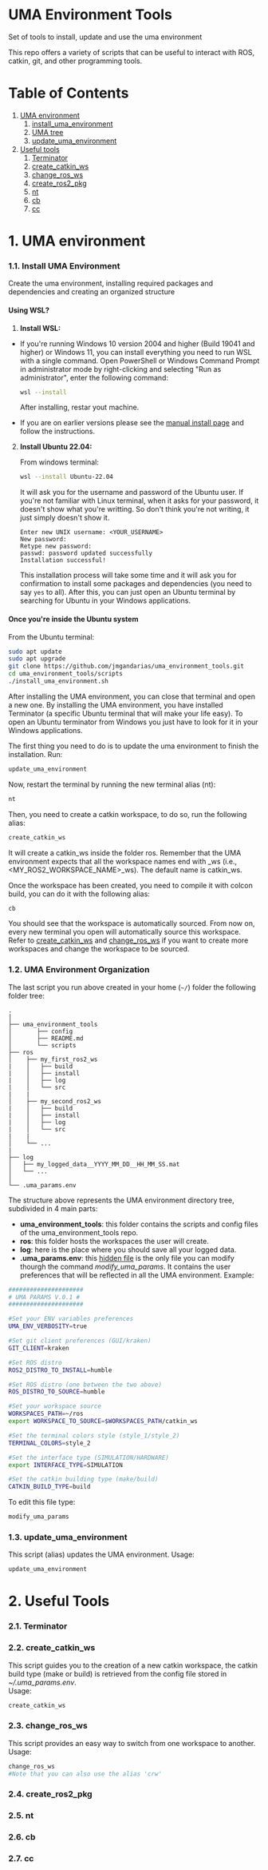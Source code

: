 # UMA Environment Tools
Set of tools to install, update and use the uma environment

This repo offers a variety of scripts that can be useful to interact with ROS, catkin, git, and other programming tools.

# Table of Contents

1.  [UMA environment](#1-uma-environment)
    1. [install_uma_environment](#11-install_uma_environment)
    2. [UMA tree](#12-uma-tree)
    3. [update_uma_environment](#13-update_uma_environment)
2. [Useful tools](#2-catkin-ws)
    1. [Terminator](#21-terminator)
    2. [create_catkin_ws](#22-create_catkin_ws)
    3. [change_ros_ws](#23-change_ros_ws)
    4. [create_ros2_pkg](#24-create_ros2_pkg)
    5. [nt](#24-nt)
    6. [cb](#24-cb)
    7. [cc](#24-cc)

# 1. UMA environment

### 1.1. Install UMA Environment
Create the uma environment, installing required packages and dependencies and creating an organized structure   

#### Using WSL?
1. **Install WSL:**

- If you're running Windows 10 version 2004 and higher (Build 19041 and higher) or Windows 11, you can install everything you need to run WSL with a single command. Open PowerShell or Windows Command Prompt in administrator mode by right-clicking and selecting "Run as administrator", enter the following command:

    ```bash
    wsl --install
    ```

    After installing, restar yout machine.
- If you are on earlier versions please see the [manual install page](https://learn.microsoft.com/en-us/windows/wsl/install-manual) and follow the instructions.

2. **Install Ubuntu 22.04:**

    From windows terminal:
   
    ```bash
    wsl --install Ubuntu-22.04
    ```

    It will ask you for the username and password of the Ubuntu user. 
    If you're not familiar with Linux terminal, when it asks for your password, it doesn't show what you're writting. So don't think you're not writing, it just simply doesn't show it.

    ```
    Enter new UNIX username: <YOUR_USERNAME>
    New password:
    Retype new password:
    passwd: password updated successfully
    Installation successful! 
    ```
    This installation process will take some time and it will ask you for confirmation to install some packages and dependencies (you need to say ```yes``` to all).
    After this, you can just open an Ubuntu terminal by searching for Ubuntu in your Windows applications.

#### Once you're inside the Ubuntu system
From the Ubuntu terminal:
```bash
sudo apt update
sudo apt upgrade
git clone https://github.com/jmgandarias/uma_environment_tools.git
cd uma_environment_tools/scripts
./install_uma_environment.sh
```

After installing the UMA environment, you can close that terminal and open a new one.
By installing the UMA environment, you have installed Terminator (a specific Ubuntu terminal that will make your life easy).
To open an Ubuntu terminator from Windows you just have to look for it in your Windows applications.

The first thing you need to do is to update the uma environment to finish the installation. Run:

```bash
update_uma_environment
````

Now, restart the terminal by running the new terminal alias (nt):

```bash
nt
```

Then, you need to create a catkin workspace, to do so, run the following alias:

```bash
create_catkin_ws
```

It will create a catkin_ws inside the folder ros. Remember that the UMA environment expects that all the workspace names end with _ws (i.e., <MY_ROS2_WORKSPACE_NAME>_ws). 
The default name is catkin_ws. 

Once the workspace has been created, you need to compile it with colcon build, you can do it with the following alias:

```bash
cb
```

You should see that the workspace is automatically sourced. From now on, every new terminal you open will automatically source this workspace. 
Refer to  [create_catkin_ws](#22-create_catkin_ws) and [change_ros_ws](#23-change_ros_ws) if you want to create more workspaces and change the workspace to be sourced.


### 1.2. UMA Environment Organization
The last script you run above created in your home (`~/`) folder the following folder tree:

```
.
│
├── uma_environment_tools
│       ├── config
│       ├── README.md
│       └── scripts
├── ros
│    ├── my_first_ros2_ws
|    │   ├── build
|    │   ├── install
|    │   ├── log
|    │   └── src
|    |
│    ├── my_second_ros2_ws
|    │   ├── build
|    │   ├── install
|    │   ├── log
|    │   └── src
|    |
│    └── ...
|       
├── log
│   ├── my_logged_data__YYYY_MM_DD__HH_MM_SS.mat
│   └── ...
│
└── .uma_params.env

```

The structure above represents the UMA environment directory tree, subdivided in 4 main parts:
- **uma_environment_tools**: this folder contains the scripts and config files of the uma_environment_tools repo.
- **ros**: this folder hosts the workspaces the user will create.
- **log**: here is the place where you should save all your logged data.
- **.uma_params.env**: this [hidden file](https://en.wikipedia.org/wiki/Hidden_file_and_hidden_directory) is the only file you can modify thourgh the command _modify_uma_params_. It contains the user preferences that will be reflected in all the UMA environment. Example:

```bash
#####################
# UMA PARAMS V.0.1 #
#####################

#Set your ENV variables preferences
UMA_ENV_VERBOSITY=true

#Set git client preferences (GUI/kraken)
GIT_CLIENT=kraken

#Set ROS distro
ROS2_DISTRO_TO_INSTALL=humble

#Set ROS distro (one between the two above)
ROS_DISTRO_TO_SOURCE=humble

#Set your workspace source
WORKSPACES_PATH=~/ros
export WORKSPACE_TO_SOURCE=$WORKSPACES_PATH/catkin_ws

#Set the terminal colors style (style_1/style_2)
TERMINAL_COLORS=style_2

#Set the interface type (SIMULATION/HARDWARE)
export INTERFACE_TYPE=SIMULATION

#Set the catkin building type (make/build)
CATKIN_BUILD_TYPE=build

```
To edit this file type:
```bash
modify_uma_params
```

### 1.3. update_uma_environment
This script (alias) updates the UMA environment.
Usage:  
```bash
update_uma_environment
```

# 2. Useful Tools

### 2.1. Terminator

### 2.2. create_catkin_ws
This script guides you to the creation of a new catkin workspace, the catkin build type (make or build) is retrieved from the config file stored in _~/.uma_params.env_.  
Usage:  
```bash
create_catkin_ws
```

### 2.3. change_ros_ws
This script provides an easy way to switch from one workspace to another.  
Usage:  
```bash
change_ros_ws
#Note that you can also use the alias 'crw'
```

### 2.4. create_ros2_pkg

### 2.5. nt

### 2.6. cb

### 2.7. cc


